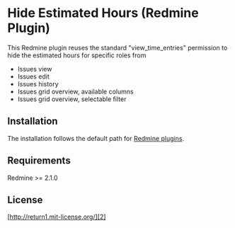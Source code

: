 Hide Estimated Hours (Redmine Plugin)
=====================================

This Redmine plugin reuses the standard "view_time_entries" permission to hide the estimated hours for specific roles from

* Issues view
* Issues edit
* Issues history
* Issues grid overview, available columns
* Issues grid overview, selectable filter


Installation
------------

The installation follows the default path for [Redmine plugins][0].


Requirements
------------

Redmine >= 2.1.0


License
-------

[http://return1.mit-license.org/][2]

[0]: http://www.redmine.org/projects/redmine/wiki/Plugins "Redmine Plugins"
[1]: http://return1.mit-license.org/ "mit"
